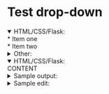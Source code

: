 # Test drop-down

<details open>
  <summary>HTML/CSS/Flask:</summary>
* Item one</br>
* Item two</br>
</details>

<details>
  <summary>Other:</summary>
* Item one</br>
* Item two</br>
</details>


<details open>
<summary>HTML/CSS/Flask:</summary>
  CONTENT
</details>


<details>
<summary>Sample output:</summary>

CONTENT
</details>


<details>
<summary>Sample edit:</summary>

CONTENT
</details>